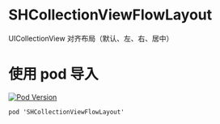 # SHCollectionViewFlowLayout
UICollectionView 对齐布局（默认、左、右、居中）
# 使用 pod 导入
[![Pod Version](http://img.shields.io/cocoapods/v/SHCollectionViewFlowLayout.svg?style=flat)](http://cocoadocs.org/docsets/SHCollectionViewFlowLayout/)
```
pod 'SHCollectionViewFlowLayout'
```
